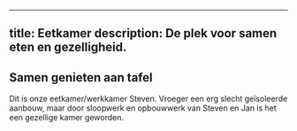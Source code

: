 
---
title: Eetkamer
description: De plek voor samen eten en gezelligheid.
---


## Samen genieten aan tafel

Dit is onze eetkamer/werkkamer Steven.
Vroeger een erg slecht geïsoleerde aanbouw, maar door sloopwerk en opbouwwerk van Steven en Jan is het een gezellige kamer geworden.